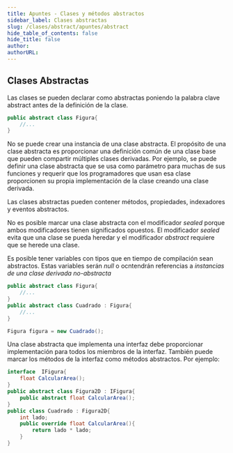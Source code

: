 ```yaml
---
title: Apuntes - Clases y métodos abstractos
sidebar_label: Clases abstractas
slug: /clases/abstract/apuntes/abstract
hide_table_of_contents: false
hide_title: false
author: 
authorURL: 
---
```

## Clases Abstractas

Las clases se pueden declarar como abstractas poniendo la palabra clave abstract antes de la definición de la clase.

```csharp
public abstract class Figura{
    //...
} 
```

No se puede crear una instancia de una clase abstracta. El propósito de una clase abstracta es proporcionar una definición común de una clase base que pueden compartir múltiples clases derivadas. Por ejemplo, se puede definir una clase abstracta que se usa como parámetro para muchas de sus funciones y requerir que los programadores que usan esa clase proporcionen su propia implementación de la clase creando una clase derivada.

Las clases abstractas pueden contener métodos, propiedades, indexadores y eventos abstractos.

No es posible marcar una clase abstracta con el modificador *sealed* porque ambos modificadores tienen significados opuestos. El modificador *sealed* evita que una clase se pueda heredar y el modificador *abstract* requiere que se herede una clase.

Es posible tener variables con tipos que en tiempo de compilación sean abstractos. Estas variables serán *null* o ocntendrán referencias a *instancias de una clase derivada no-abstracta*


```csharp
public abstract class Figura{
    //...
} 
public abstract class Cuadrado : Figura{
    //...
} 

Figura figura = new Cuadrado();

```

Una clase abstracta que implementa una interfaz debe proporcionar implementación para todos los miembros de la interfaz. También puede marcar los métodos de la interfaz como métodos abstractos. Por ejemplo:

```csharp
interface  IFigura{
    float CalcularArea();
} 
public abstract class Figura2D : IFigura{
    public abstract float CalcularArea();
} 
public class Cuadrado : Figura2D{
    int lado;
    public override float CalcularArea(){
        return lado * lado;
    }
}
```
